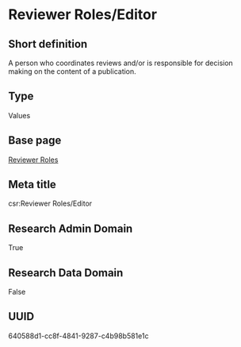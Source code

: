 # Reviewer Roles/Editor
## Short definition
A person who coordinates reviews and/or is responsible for decision making on the content of a publication.
## Type
Values
## Base page
[Reviewer Roles](../../Objects/Reviewer%20Roles.md)
## Meta title
csr:Reviewer Roles/Editor
## Research Admin Domain
True
## Research Data Domain
False
## UUID
640588d1-cc8f-4841-9287-c4b98b581e1c
